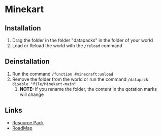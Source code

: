 # Minekart

## Installation
1. Drag the folder in the folder "datapacks" in the folder of your world
2. Load or Reload the world with the `/reload` command

## Deinstallation
1. Run the command `/function #minecraft:unload`
2. Remove the folder from the world or run the command `/datapack disable "file/Minekart-main"`
   1. **NOTE:** If you rename the folder, the content in the qotation marks will change

## Links
 - [Resource Pack][res_pack]
 - [RoadMap][road_map]

[res_pack]: https://github.com/PrimCargo693208/Minekart_Resourcepack
[ID (Datapack)]: https://github.com/PrimCargo693208/ID
[road_map]: https://github.com/users/PrimCargo693208/projects/6
